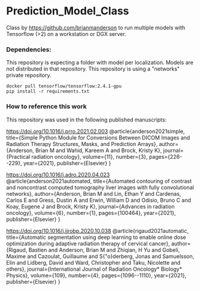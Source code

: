 # Prediction_Model_Class
Class by https://github.com/brianmanderson to run multiple models with Tensorflow (>2) on a workstation or DGX server. 

### Dependencies:
This repository is expecting a folder with model per localization. Models are not distributed in that repository.
This repository is using a "networks" private repository.
```
docker pull tensorflow/tensorflow:2.4.1-gpu
pip install -r requirements.txt
```

### How to reference this work
This repository was used in the following published manuscripts:

https://doi.org/10.1016/j.prro.2021.02.003
@article{anderson2021simple,
  title={Simple Python Module for Conversions Between DICOM Images and Radiation Therapy Structures, Masks, and Prediction Arrays},
  author={Anderson, Brian M and Wahid, Kareem A and Brock, Kristy K},
  journal={Practical radiation oncology},
  volume={11},
  number={3},
  pages={226--229},
  year={2021},
  publisher={Elsevier}
}

https://doi.org/10.1016/j.adro.2020.04.023
@article{anderson2021automated,
  title={Automated contouring of contrast and noncontrast computed tomography liver images with fully convolutional networks},
  author={Anderson, Brian M and Lin, Ethan Y and Cardenas, Carlos E and Gress, Dustin A and Erwin, William D and Odisio, Bruno C and Koay, Eugene J and Brock, Kristy K},
  journal={Advances in radiation oncology},
  volume={6},
  number={1},
  pages={100464},
  year={2021},
  publisher={Elsevier}
}

https://doi.org/10.1016/j.ijrobp.2020.10.038
@article{rigaud2021automatic,
  title={Automatic segmentation using deep learning to enable online dose optimization during adaptive radiation therapy of cervical cancer},
  author={Rigaud, Bastien and Anderson, Brian M and Zhiqian, H Yu and Gobeli, Maxime and Cazoulat, Guillaume and S{\"o}derberg, Jonas and Samuelsson, Elin and Lidberg, David and Ward, Christopher and Taku, Nicolette and others},
  journal={International Journal of Radiation Oncology* Biology* Physics},
  volume={109},
  number={4},
  pages={1096--1110},
  year={2021},
  publisher={Elsevier}
}
